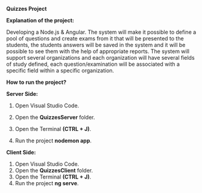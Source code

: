 **Quizzes Project**

**Explanation of the project:**

Developing a Node.js & Angular.
The system will make it possible to define a pool of questions and create exams from it that will be presented to the students,
the students answers will be saved in the system and it will be possible to see them with the help of appropriate reports.
The system will support several organizations and each organization will have several fields of study defined,
each question/examination will be associated with a specific field within a specific organization.

**How to run the project?**

**Server Side:**

1) Open Visual Studio Code.

2) Open the **QuizzesServer** folder.

3) Open the Terminal **(CTRL + J)**.

3) Run the project **nodemon app**.

**Client Side:**

1) Open Visual Studio Code.
2) Open the **QuizzesClient** folder.
3) Open the Terminal **(CTRL + J)**.
4) Run the project **ng serve**.

